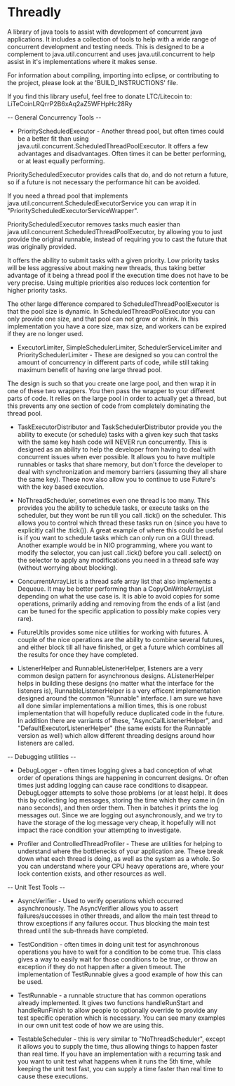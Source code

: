 Threadly
========

A library of java tools to assist with development of concurrent java applications. It includes a collection of tools to help with a wide range of concurrent development and testing needs. This is designed to be a complement to java.util.concurrent and uses java.util.concurrent to help assist in it's implementations where it makes sense.

For information about compiling, importing into eclipse, or contributing to the project, please look at the 'BUILD_INSTRUCTIONS' file.

If you find this library useful, feel free to donate LTC/Litecoin to: LiTeCoinLRQrrP2B6xAq2aZ5WFHpHc28Ry

-- General Concurrency Tools --

*    PriorityScheduledExecutor - Another thread pool, but often times could be a better fit than using java.util.concurrent.ScheduledThreadPoolExecutor. It offers a few advantages and disadvantages. Often times it can be better performing, or at least equally performing.

PriorityScheduledExecutor provides calls that do, and do not return a future, so if a future is not necessary the performance hit can be avoided.

If you need a thread pool that implements java.util.concurrent.ScheduledExecutorService you can wrap it in "PriorityScheduledExecutorServiceWrapper".

PriorityScheduledExecutor removes tasks much easier than java.util.concurrent.ScheduledThreadPoolExecutor, by allowing you to just provide the original runnable, instead of requiring you to cast the future that was originally provided.

It offers the ability to submit tasks with a given priority. Low priority tasks will be less aggressive about making new threads, thus taking better advantage of it being a thread pool if the execution time does not have to be very precise. Using multiple priorities also reduces lock contention for higher priority tasks.

The other large difference compared to ScheduledThreadPoolExecutor is that the pool size is dynamic. In ScheduledThreadPoolExecutor you can only provide one size, and that pool can not grow or shrink. In this implementation you have a core size, max size, and workers can be expired if they are no longer used.

*    ExecutorLimiter, SimpleSchedulerLimiter, SchedulerServiceLimiter and PrioritySchedulerLimiter - These are designed so you can control the amount of concurrency in different parts of code, while still taking maximum benefit of having one large thread pool.

The design is such so that you create one large pool, and then wrap it in one of these two wrappers.  You then pass the wrapper to your different parts of code.  It relies on the large pool in order to actually get a thread, but this prevents any one section of code from completely dominating the thread pool.

*    TaskExecutorDistributor and TaskSchedulerDistributor provide you the ability to execute (or schedule) tasks with a given key such that tasks with the same key hash code will NEVER run concurrently. This is designed as an ability to help the developer from having to deal with concurrent issues when ever possible. It allows you to have multiple runnables or tasks that share memory, but don't force the developer to deal with synchronization and memory barriers (assuming they all share the same key).  These now also allow you to continue to use Future's with the key based execution.

*    NoThreadScheduler, sometimes even one thread is too many.  This provides you the ability to schedule tasks, or execute tasks on the scheduler, but they wont be run till you call .tick() on the scheduler.  This allows you to control which thread these tasks run on (since you have to explicitly call the .tick()).  A great example of where this could be useful is if you want to schedule tasks which can only run on a GUI thread.  Another example would be in NIO programming, where you want to modify the selector, you can just call .tick() before you call .select() on the selector to apply any modifications you need in a thread safe way (without worrying about blocking).

*    ConcurrentArrayList is a thread safe array list that also implements a Dequeue. It may be better performing than a CopyOnWriteArrayList depending on what the use case is. It is able to avoid copies for some operations, primarily adding and removing from the ends of a list (and can be tuned for the specific application to possibly make copies very rare).

*    FutureUtils provides some nice utilities for working with futures. A couple of the nice operations are the ability to combine several futures, and either block till all have finished, or get a future which combines all the results for once they have completed.

*    ListenerHelper and RunnableListenerHelper, listeners are a very common design pattern for asynchronous designs. AListenerHelper helps in building these designs (no matter what the interface for the listeners is), RunnableListenerHelper is a very efficent implementation designed around the common "Runnable" interface.  I am sure we have all done similar implementations a million times, this is one robust implementation that will hopefully reduce duplicated code in the future.  In addition there are varriants of these, "AsyncCallListenerHelper", and "DefaultExecutorListenerHelper" (the same exists for the Runnable version as well) which allow different threading designs around how listeners are called.

-- Debugging utilities --

*    DebugLogger - often times logging gives a bad conception of what order of operations things are happening in concurrent designs. Or often times just adding logging can cause race conditions to disappear. DebugLogger attempts to solve those problems (or at least help). It does this by collecting log messages, storing the time which they came in (in nano seconds), and then order them. Then in batches it prints the log messages out. Since we are logging out asynchronously, and we try to have the storage of the log message very cheap, it hopefully will not impact the race condition your attempting to investigate.

*    Profiler and ControlledThreadProfiler - These are utilities for helping to understand where the bottlenecks of your application are. These break down what each thread is doing, as well as the system as a whole. So you can understand where your CPU heavy operations are, where your lock contention exists, and other resources as well.


-- Unit Test Tools --

*    AsyncVerifier - Used to verify operations which occurred asynchronously.  The AsyncVerifier allows you to assert failures/successes in other threads, and allow the main test thread to throw exceptions if any failures occur.  Thus blocking the main test thread until the sub-threads have completed.

*    TestCondition - often times in doing unit test for asynchronous operations you have to wait for a condition to be come true. This class gives a way to easily wait for those conditions to be true, or throw an exception if they do not happen after a given timeout. The implementation of TestRunnable gives a good example of how this can be used.

*    TestRunnable - a runnable structure that has common operations already implemented. It gives two functions handleRunStart and handleRunFinish to allow people to optionally override to provide any test specific operation which is necessary. You can see many examples in our own unit test code of how we are using this.

*    TestableScheduler - this is very similar to "NoThreadScheduler", except it allows you to supply the time, thus allowing things to happen faster than real time. If you have an implementation with a recurring task and you want to unit test what happens when it runs the 5th time, while keeping the unit test fast, you can supply a time faster than real time to cause these executions.
